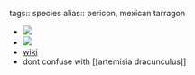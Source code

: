 tags:: species
alias:: pericon, mexican tarragon

- ![](https://peach-geographical-bat-397.mypinata.cloud/ipfs/QmXFct3TMQN1WDQWKcgUs5GnhYscqA4zyWo5scFB2NcP8S)
- ![](https://peach-geographical-bat-397.mypinata.cloud/ipfs/QmatxRdGR7fCCaSEoBLEtrzSuSvsQF1XUnBP7FbbWXeVma)
- [wiki](https://en.wikipedia.org/wiki/Tagetes_lucida)
- dont confuse with [[artemisia dracunculus]]